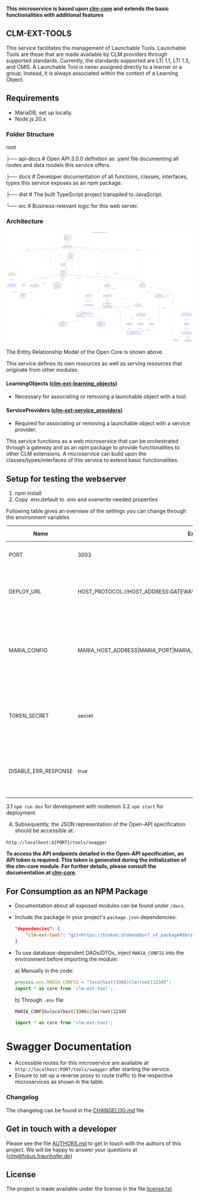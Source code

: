 **This microservice is based upon  [clm-core](https://github.com/fraunhoferfokus/clm-core) and extends the basic functionalities with additional features**

## CLM-EXT-TOOLS
This service facilitates the management of Launchable Tools. Launchable Tools are those that are made available by CLM providers through supported standards. Currently, the standards supported are LTI 1.1, LTI 1.3, and CMI5. A Launchable Tool is never assigned directly to a learner or a group; instead, it is always associated within the context of a Learning Object.

## Requirements
- MariaDB, set up locally.
- Node.js 20.x

### Folder Structure
root

├── api-docs # Open API 3.0.0 definition as .yaml file documenting all routes and data models this service offers.

├── docs # Developer documentation of all functions, classes, interfaces, types this service exposes as an npm package.

├── dist # The built TypeScript project transpiled to JavaScript.

└── src # Business-relevant logic for this web server.

### Architecture
![Entit Relationship Model](assets/clm.EntityRelationshipdiagram.v1p0p0.svg)

The Entity Relationship Model of the Open Core is shown above.

This service defines its own resources as well as serving resources that originate from other modules. 

#### LearningObjects ([clm-ext-learning_objects](https://github.com/fraunhoferfokus/clm-ext-learning_objects))
- Necessary for associating or removing a launchable object with a tool.

#### ServiceProviders ([clm-ext-service_providers](https://github.com/fraunhoferfokus/clm-ext-service_providers))
- Required for associating or removing a launchable object with a service provider.


This service functions as a web microservice that can be orchestrated through a gateway and as an npm package to provide functionalities to other CLM extensions. A microservice can build upon the classes/types/interfaces of this service to extend basic functionalities.

## Setup for testing the webserver 

1. npm install
2. Copy .env.default to .env and overwrite needed properties

Following table gives an overview of the settings you can change through the environment variables

| Name                 | Example                                                                         | Required (Yes/No) | Description                                                                                                                           |
| -------------------- | ------------------------------------------------------------------------------- | ----------------- | ------------------------------------------------------------------------------------------------------------------------------------- |
| PORT                 | 3003                                                                            | Yes               | The port on which the service should be deployed.                                                                                     |
| DEPLOY_URL           | HOST_PROTOCOL://HOST_ADDRESS:GATEWAY_PORT/api                                   | Yes               | The address where all microservices are to be orchestrated. A /api must be appended.                                                  |
| MARIA_CONFIG         | MARIA_HOST_ADDRESS\|MARIA_PORT\|MARIA_DATABASE\|MARIA_USER\|MARIA_USER_PASSWORD | Yes               | A comma-separated string that must contain the configured parameters that were previously defined during the installation of MariaDB. |
| TOKEN_SECRET         | secret                                                                          | Yes               | to sign and verify JWTs for authentication. Have to be the same across all modules of the Open-Core                                   |
| DISABLE_ERR_RESPONSE | true                                                                            | No                | Flag to control whether error responses should be returned. Defaults to example value if not set.                                     |


3.1 `npm run dev` for development with nodemon
3.2 `npm start` for deployment

4.  Subsequently, the JSON representation of the Open-API specification should be accessible at:

`http://localhost:${PORT}/tools/swagger`

**To access the API endpoints detailed in the Open-API specification, an API token is required. This token is generated during the initialization of the clm-core module. For further details, please consult the documentation at [clm-core](https://github.com/fraunhoferfokus/clm-core).**
## For Consumption as an NPM Package

- Documentation about all exposed modules can be found under `/docs`.
- Include the package in your project's `package.json` dependencies:

    ```json
    "dependencies": {
        "clm-ext-tool": "git+https://$token:$token@$url_of_package#$branch_name"
    }
    ```

- To use database-dependent DAOs/DTOs, inject `MARIA_CONFIG` into the environment before importing the module:

    a) Manually in the code:

    ```javascript
    process.env.MARIA_CONFIG = "localhost|3306|clm|root|12345";
    import * as core from 'clm-ext-tool';
    ```

    b) Through `.env` file:

    ```.env
    MARIA_CONFIG=localhost|3306|clm|root|12345
    ```

    ```javascript
    import * as core from 'clm-ext-tool';
    ```


# Swagger Documentation

- Accessible routes for this microservice are available at `http://localhost:PORT/tools/swagger` after starting the service.
- Ensure to set up a reverse proxy to route traffic to the respective microservices as shown in the table.

### Changelog

The changelog can be found in the [CHANGELOG.md](CHANGELOG.md) file.

## Get in touch with a developer

Please see the file [AUTHORS.md](AUTHORS.md) to get in touch with the authors of this project.
We will be happy to answer your questions at {clm@fokus.fraunhofer.de}

## License

The project is made available under the license in the file [license.txt](LICENSE.txt)

